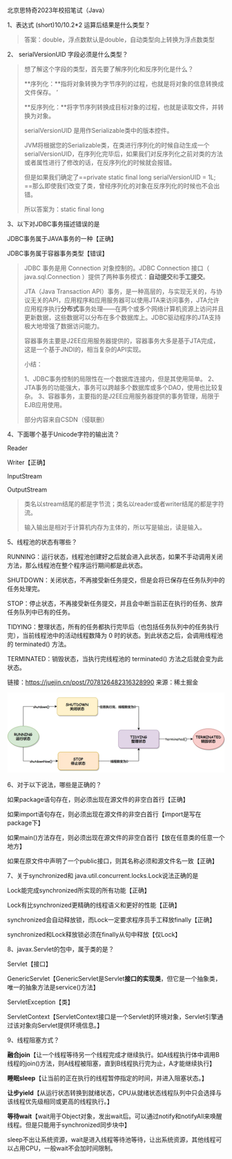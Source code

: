 北京思特奇2023年校招笔试（Java）

1、表达式 (short)10/10.2*2 运算后结果是什么类型？

> 答案：double，浮点数默认是double，自动类型向上转换为浮点数类型


2、 serialVersionUID 字段必须是什么类型？

> 想了解这个字段的类型，首先要了解序列化和反序列化是什么？
>
> **序列化：**指将对象转换为字节序列的过程，也就是将对象的信息转换成文件保存。 ’
>
> **反序列化：**将字节序列转换成目标对象的过程，也就是读取文件，并转换为对象。
>
> serialVersionUID 是用作Serializable类中的版本控件。
>
> JVM将根据您的Serializable类，在类进行序列化的时候自动生成一个serialVersionUID，在序列化完毕后，如果我们对反序列化之前对类的方法或者属性进行了修改的话，在反序列化的时候就会报错。
>
> 但是如果我们确定了==private static final long serialVersionUID = 1L; ==那么即使我们改变了类，曾经序列化的对象在反序列化的时候也不会出错。
>
> 所以答案为：static final long



3、以下对JDBC事务描述错误的是

JDBC事务属于JAVA事务的一种【正确】

JDBC事务属于容器事务类型【错误】

> JDBC 事务是用 Connection 对象控制的。JDBC Connection 接口（ java.sql.Connection ）提供了两种事务模式：**自动提交**和**手工提交**。
>
> JTA（Java Transaction API）事务，是一种高层的，与实现无关的，与协议无关的API，应用程序和应用服务器可以使用JTA来访问事务，JTA允许应用程序执行**分布式**事务处理——在两个或多个网络计算机资源上访问并且更新数据，这些数据可以分布在多个数据库上。JDBC驱动程序的JTA支持极大地增强了数据访问能力。
>
> 容器事务主要是J2EE应用服务器提供的，容器事务大多是基于JTA完成，这是一个基于JNDI的，相当复杂的API实现。
>
> 小结：
>
> 1、JDBC事务控制的局限性在一个数据库连接内，但是其使用简单。
> 2、JTA事务的功能强大，事务可以跨越多个数据库或多个DAO，使用也比较复杂。
> 3、容器事务，主要指的是J2EE应用服务器提供的事务管理，局限于EJB应用使用。
>
> 部分内容来自CSDN（侵联删）



4、下面哪个基于Unicode字符的输出流？

Reader

Writer【正确】

InputStream

OutputStream

> 类名以stream结尾的都是字节流；类名以reader或者writer结尾的都是字符流。
>
> 输入输出是相对于计算机内存为主体的，所以写是输出，读是输入。



5、线程池的状态有哪些？

RUNNING：运行状态，线程池创建好之后就会进入此状态，如果不手动调用关闭方法，那么线程池在整个程序运行期间都是此状态。

SHUTDOWN：关闭状态，不再接受新任务提交，但是会将已保存在任务队列中的任务处理完。

STOP：停止状态，不再接受新任务提交，并且会中断当前正在执行的任务、放弃任务队列中已有的任务。

TIDYING：整理状态，所有的任务都执行完毕后（也包括任务队列中的任务执行完），当前线程池中的活动线程数降为 0 时的状态。到此状态之后，会调用线程池的 terminated() 方法。

TERMINATED：销毁状态，当执行完线程池的 terminated() 方法之后就会变为此状态。

链接：https://juejin.cn/post/7078126482316328990
来源：稀土掘金

![image-20220926212611594](https://raw.githubusercontent.com/SAH01/wordpress-img/master/imgs/image-20220926212611594.png)



6、对于以下说法，哪些是正确的？

如果package语句存在，则必须出现在源文件的非空白首行【正确】

如果import语句存在，则必须出现在源文件的非空白首行【import是写在package下】

如果main()方法存在，则必须出现在源文件的非空白首行【放在任意类的任意一个地方】

如果在原文件中声明了一个public接口，则其名称必须和源文件名一致【正确】



7、关于synchronized和 java.util.concurrent.locks.Lock说法正确的是

Lock能完成synchronized所实现的所有功能【正确】

Lock有比synchronized更精确的线程语义和更好的性能【正确】

synchronized会自动释放锁，而Lock一定要求程序员手工释放finally【正确】

synchronized和Lock释放锁必须在finally从句中释放【仅Lock】



8、javax.Servlet的包中，属于类的是？

Servlet【接口】

GenericServlet【GenericServlet是Servlet**接口的实现类**，但它是一个抽象类，唯一的抽象方法是service()方法】

ServletException【类】

ServletContext【ServletContext接口是一个Servlet的环境对象，Servlet引擎通过该对象向Servlet提供环境信息。】



9、线程阻塞方式？

**融合join**【让一个线程等待另一个线程完成才继续执行。如A线程执行体中调用B线程的join()方法，则A线程被阻塞，直到B线程执行完为止，A才能继续执行】

**睡眠sleep**【让当前的正在执行的线程暂停指定的时间，并进入阻塞状态。】

**让步yield**【从运行状态转换到就绪状态，CPU从就绪状态线程队列中只会选择与该线程优先级相同或更高的线程执行。】

**等待wait**【wait用于Object对象，发出wait后。可以通过notify和notifyAll来唤醒线程。但是只能用于synchronized同步块中】

sleep不出让系统资源，wait是进入线程等待池等待，让出系统资源，其他线程可以占用CPU，一般wait不会加时间限制。